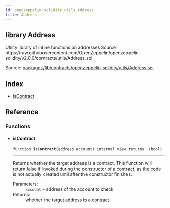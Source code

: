```yaml
---
id: openzeppelin-solidity_utils_Address
title: Address
---
```


<div class="contract-doc"><div class="contract"><h2 class="contract-header"><span class="contract-kind">library</span> Address</h2><p class="description">Utility library of inline functions on addresses Source https://raw.githubusercontent.com/OpenZeppelin/openzeppelin-solidity/v2.0.0/contracts/utils/Address.sol.</p><div class="source">Source: <a href="https://github.com/zeppelinos/zos/blob/v2.2.0/packages/lib/contracts/openzeppelin-solidity/utils/Address.sol" target="_blank">packages/lib/contracts/openzeppelin-solidity/utils/Address.sol</a></div></div><div class="index"><h2>Index</h2><ul><li><a href="openzeppelin-solidity_utils_Address.html#isContract">isContract</a></li></ul></div><div class="reference"><h2>Reference</h2><div class="functions"><h3>Functions</h3><ul><li><div class="item function"><span id="isContract" class="anchor-marker"></span><h4 class="name">isContract</h4><div class="body"><code class="signature">function <strong>isContract</strong><span>(address account) </span><span>internal </span><span>view </span><span>returns  (bool) </span></code><hr/><div class="description"><p>Returns whether the target address is a contract, This function will return false if invoked during the constructor of a contract, as the code is not actually created until after the constructor finishes.</p></div><dl><dt><span class="label-parameters">Parameters:</span></dt><dd><div><code>account</code> - address of the account to check</div></dd><dt><span class="label-return">Returns:</span></dt><dd>whether the target address is a contract</dd></dl></div></div></li></ul></div></div></div>
